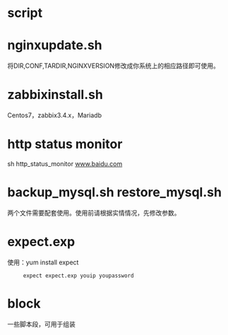# script
# nginxupdate.sh
   将DIR,CONF,TARDIR,NGINXVERSION修改成你系统上的相应路径即可使用。

# zabbixinstall.sh
   Centos7，zabbix3.4.x，Mariadb
   
# http status monitor
   sh http_status_monitor www.baidu.com
  
# backup_mysql.sh restore_mysql.sh
   两个文件需要配套使用。使用前请根据实情情况，先修改参数。

# expect.exp
   使用：yum install expect
         
         expect expect.exp youip youpassword

# block
   一些脚本段，可用于组装
